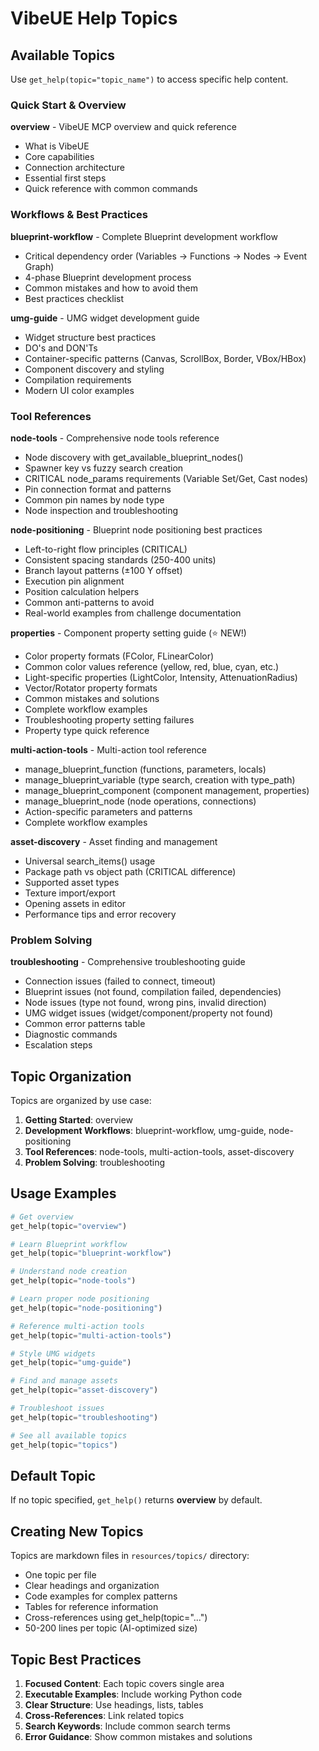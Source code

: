 # VibeUE Help Topics

## Available Topics

Use `get_help(topic="topic_name")` to access specific help content.

### Quick Start & Overview

**overview** - VibeUE MCP overview and quick reference
- What is VibeUE
- Core capabilities
- Connection architecture
- Essential first steps
- Quick reference with common commands

### Workflows & Best Practices

**blueprint-workflow** - Complete Blueprint development workflow
- Critical dependency order (Variables → Functions → Nodes → Event Graph)
- 4-phase Blueprint development process
- Common mistakes and how to avoid them
- Best practices checklist

**umg-guide** - UMG widget development guide
- Widget structure best practices
- DO's and DON'Ts
- Container-specific patterns (Canvas, ScrollBox, Border, VBox/HBox)
- Component discovery and styling
- Compilation requirements
- Modern UI color examples

### Tool References

**node-tools** - Comprehensive node tools reference
- Node discovery with get_available_blueprint_nodes()
- Spawner key vs fuzzy search creation
- CRITICAL node_params requirements (Variable Set/Get, Cast nodes)
- Pin connection format and patterns
- Common pin names by node type
- Node inspection and troubleshooting

**node-positioning** - Blueprint node positioning best practices
- Left-to-right flow principles (CRITICAL)
- Consistent spacing standards (250-400 units)
- Branch layout patterns (±100 Y offset)
- Execution pin alignment
- Position calculation helpers
- Common anti-patterns to avoid
- Real-world examples from challenge documentation

**properties** - Component property setting guide (⭐ NEW!)
- Color property formats (FColor, FLinearColor)
- Common color values reference (yellow, red, blue, cyan, etc.)
- Light-specific properties (LightColor, Intensity, AttenuationRadius)
- Vector/Rotator property formats
- Common mistakes and solutions
- Complete workflow examples
- Troubleshooting property setting failures
- Property type quick reference

**multi-action-tools** - Multi-action tool reference
- manage_blueprint_function (functions, parameters, locals)
- manage_blueprint_variable (type search, creation with type_path)
- manage_blueprint_component (component management, properties)
- manage_blueprint_node (node operations, connections)
- Action-specific parameters and patterns
- Complete workflow examples

**asset-discovery** - Asset finding and management
- Universal search_items() usage
- Package path vs object path (CRITICAL difference)
- Supported asset types
- Texture import/export
- Opening assets in editor
- Performance tips and error recovery

### Problem Solving

**troubleshooting** - Comprehensive troubleshooting guide
- Connection issues (failed to connect, timeout)
- Blueprint issues (not found, compilation failed, dependencies)
- Node issues (type not found, wrong pins, invalid direction)
- UMG widget issues (widget/component/property not found)
- Common error patterns table
- Diagnostic commands
- Escalation steps

## Topic Organization

Topics are organized by use case:

1. **Getting Started**: overview
2. **Development Workflows**: blueprint-workflow, umg-guide, node-positioning
3. **Tool References**: node-tools, multi-action-tools, asset-discovery
4. **Problem Solving**: troubleshooting

## Usage Examples

```python
# Get overview
get_help(topic="overview")

# Learn Blueprint workflow
get_help(topic="blueprint-workflow")

# Understand node creation
get_help(topic="node-tools")

# Learn proper node positioning
get_help(topic="node-positioning")

# Reference multi-action tools
get_help(topic="multi-action-tools")

# Style UMG widgets
get_help(topic="umg-guide")

# Find and manage assets
get_help(topic="asset-discovery")

# Troubleshoot issues
get_help(topic="troubleshooting")

# See all available topics
get_help(topic="topics")
```

## Default Topic

If no topic specified, `get_help()` returns **overview** by default.

## Creating New Topics

Topics are markdown files in `resources/topics/` directory:
- One topic per file
- Clear headings and organization
- Code examples for complex patterns
- Tables for reference information
- Cross-references using get_help(topic="...")
- 50-200 lines per topic (AI-optimized size)

## Topic Best Practices

1. **Focused Content**: Each topic covers single area
2. **Executable Examples**: Include working Python code
3. **Clear Structure**: Use headings, lists, tables
4. **Cross-References**: Link related topics
5. **Search Keywords**: Include common search terms
6. **Error Guidance**: Show common mistakes and solutions

